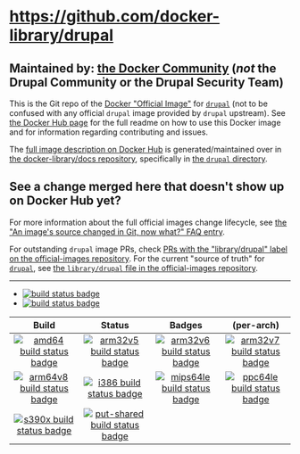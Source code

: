 # https://github.com/docker-library/drupal

## Maintained by: [the Docker Community](https://github.com/docker-library/drupal) (*not* the Drupal Community or the Drupal Security Team)

This is the Git repo of the [Docker "Official Image"](https://github.com/docker-library/official-images#what-are-official-images) for [`drupal`](https://hub.docker.com/_/drupal/) (not to be confused with any official `drupal` image provided by `drupal` upstream). See [the Docker Hub page](https://hub.docker.com/_/drupal/) for the full readme on how to use this Docker image and for information regarding contributing and issues.

The [full image description on Docker Hub](https://hub.docker.com/_/drupal/) is generated/maintained over in [the docker-library/docs repository](https://github.com/docker-library/docs), specifically in [the `drupal` directory](https://github.com/docker-library/docs/tree/master/drupal).

## See a change merged here that doesn't show up on Docker Hub yet?

For more information about the full official images change lifecycle, see [the "An image's source changed in Git, now what?" FAQ entry](https://github.com/docker-library/faq#an-images-source-changed-in-git-now-what).

For outstanding `drupal` image PRs, check [PRs with the "library/drupal" label on the official-images repository](https://github.com/docker-library/official-images/labels/library%2Fdrupal). For the current "source of truth" for [`drupal`](https://hub.docker.com/_/drupal/), see [the `library/drupal` file in the official-images repository](https://github.com/docker-library/official-images/blob/master/library/drupal).

---

-	[![build status badge](https://img.shields.io/github/workflow/status/docker-library/drupal/GitHub%20CI/master?label=GitHub%20CI)](https://github.com/docker-library/drupal/actions?query=workflow%3A%22GitHub+CI%22+branch%3Amaster)
-	[![build status badge](https://img.shields.io/jenkins/s/https/doi-janky.infosiftr.net/job/update.sh/job/drupal.svg?label=Automated%20update.sh)](https://doi-janky.infosiftr.net/job/update.sh/job/drupal/)

| Build | Status | Badges | (per-arch) |
|:-:|:-:|:-:|:-:|
| [![amd64 build status badge](https://img.shields.io/jenkins/s/https/doi-janky.infosiftr.net/job/multiarch/job/amd64/job/drupal.svg?label=amd64)](https://doi-janky.infosiftr.net/job/multiarch/job/amd64/job/drupal/) | [![arm32v5 build status badge](https://img.shields.io/jenkins/s/https/doi-janky.infosiftr.net/job/multiarch/job/arm32v5/job/drupal.svg?label=arm32v5)](https://doi-janky.infosiftr.net/job/multiarch/job/arm32v5/job/drupal/) | [![arm32v6 build status badge](https://img.shields.io/jenkins/s/https/doi-janky.infosiftr.net/job/multiarch/job/arm32v6/job/drupal.svg?label=arm32v6)](https://doi-janky.infosiftr.net/job/multiarch/job/arm32v6/job/drupal/) | [![arm32v7 build status badge](https://img.shields.io/jenkins/s/https/doi-janky.infosiftr.net/job/multiarch/job/arm32v7/job/drupal.svg?label=arm32v7)](https://doi-janky.infosiftr.net/job/multiarch/job/arm32v7/job/drupal/) |
| [![arm64v8 build status badge](https://img.shields.io/jenkins/s/https/doi-janky.infosiftr.net/job/multiarch/job/arm64v8/job/drupal.svg?label=arm64v8)](https://doi-janky.infosiftr.net/job/multiarch/job/arm64v8/job/drupal/) | [![i386 build status badge](https://img.shields.io/jenkins/s/https/doi-janky.infosiftr.net/job/multiarch/job/i386/job/drupal.svg?label=i386)](https://doi-janky.infosiftr.net/job/multiarch/job/i386/job/drupal/) | [![mips64le build status badge](https://img.shields.io/jenkins/s/https/doi-janky.infosiftr.net/job/multiarch/job/mips64le/job/drupal.svg?label=mips64le)](https://doi-janky.infosiftr.net/job/multiarch/job/mips64le/job/drupal/) | [![ppc64le build status badge](https://img.shields.io/jenkins/s/https/doi-janky.infosiftr.net/job/multiarch/job/ppc64le/job/drupal.svg?label=ppc64le)](https://doi-janky.infosiftr.net/job/multiarch/job/ppc64le/job/drupal/) |
| [![s390x build status badge](https://img.shields.io/jenkins/s/https/doi-janky.infosiftr.net/job/multiarch/job/s390x/job/drupal.svg?label=s390x)](https://doi-janky.infosiftr.net/job/multiarch/job/s390x/job/drupal/) | [![put-shared build status badge](https://img.shields.io/jenkins/s/https/doi-janky.infosiftr.net/job/put-shared/job/light/job/drupal.svg?label=put-shared)](https://doi-janky.infosiftr.net/job/put-shared/job/light/job/drupal/) |

<!-- THIS FILE IS GENERATED BY https://github.com/docker-library/docs/blob/master/generate-repo-stub-readme.sh -->
